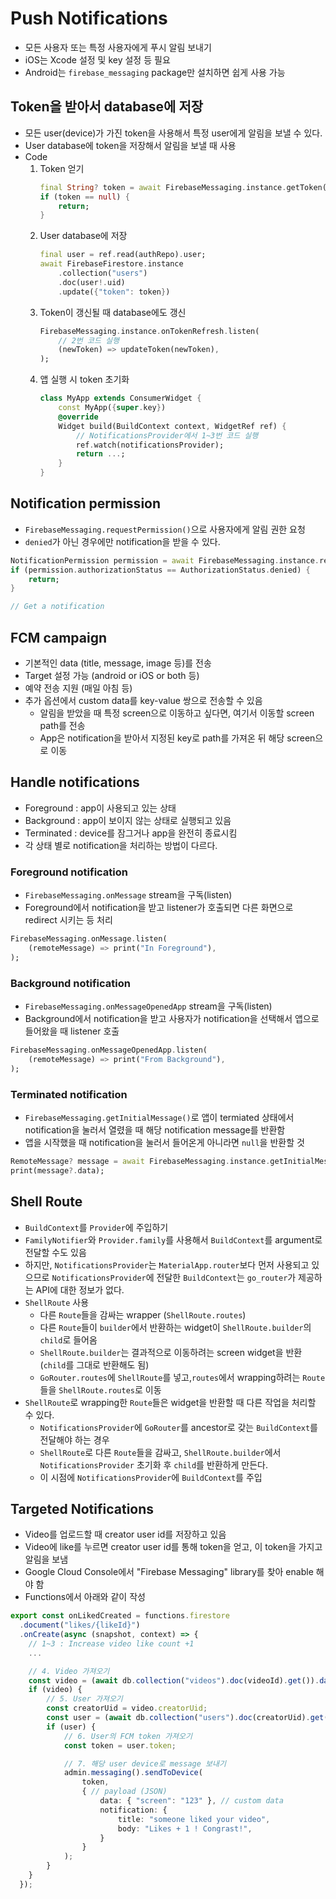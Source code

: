 # Push Notifications

- 모든 사용자 또는 특정 사용자에게 푸시 알림 보내기
- iOS는 Xcode 설정 및 key 설정 등 필요
- Android는 `firebase_messaging` package만 설치하면 쉽게 사용 가능

## Token을 받아서 database에 저장

- 모든 user(device)가 가진 token을 사용해서 특정 user에게 알림을 보낼 수 있다.
- User database에 token을 저장해서 알림을 보낼 때 사용
- Code
  1. Token 얻기
     ```dart
     final String? token = await FirebaseMessaging.instance.getToken();
     if (token == null) {
         return;
     }
     ```
  2. User database에 저장
     ```dart
     final user = ref.read(authRepo).user;
     await FirebaseFirestore.instance
         .collection("users")
         .doc(user!.uid)
         .update({"token": token})
     ```
  3. Token이 갱신될 때 database에도 갱신
     ```dart
     FirebaseMessaging.instance.onTokenRefresh.listen(
         // 2번 코드 실행
         (newToken) => updateToken(newToken),
     );
     ```
  4. 앱 실행 시 token 초기화
     ```dart
     class MyApp extends ConsumerWidget {
         const MyApp({super.key})
         @override
         Widget build(BuildContext context, WidgetRef ref) {
             // NotificationsProvider에서 1~3번 코드 실행
             ref.watch(notificationsProvider);
             return ...;
         }
     }
     ```

## Notification permission

- `FirebaseMessaging.requestPermission()`으로 사용자에게 알림 권한 요청
- `denied`가 아닌 경우에만 notification을 받을 수 있다.

```dart
NotificationPermission permission = await FirebaseMessaging.instance.requestPermission();
if (permission.authorizationStatus == AuthorizationStatus.denied) {
    return;
}

// Get a notification
```

## FCM campaign

- 기본적인 data (title, message, image 등)를 전송
- Target 설정 가능 (android or iOS or both 등)
- 예약 전송 지원 (매일 아침 등)
- 추가 옵션에서 custom data를 key-value 쌍으로 전송할 수 있음
  - 알림을 받았을 때 특정 screen으로 이동하고 싶다면, 여기서 이동할 screen path를 전송
  - App은 notification을 받아서 지정된 key로 path를 가져온 뒤 해당 screen으로 이동

## Handle notifications

- Foreground : app이 사용되고 있는 상태
- Background : app이 보이지 않는 상태로 실행되고 있음
- Terminated : device를 잠그거나 app을 완전히 종료시킴
- 각 상태 별로 notification을 처리하는 방법이 다르다.

### Foreground notification

- `FirebaseMessaging.onMessage` stream을 구독(listen)
- Foreground에서 notification을 받고 listener가 호출되면 다른 화면으로 redirect 시키는 등 처리

```dart
FirebaseMessaging.onMessage.listen(
    (remoteMessage) => print("In Foreground"),
);
```

### Background notification

- `FirebaseMessaging.onMessageOpenedApp` stream을 구독(listen)
- Background에서 notification을 받고 사용자가 notification을 선택해서 앱으로 들어왔을 때 listener 호출

```dart
FirebaseMessaging.onMessageOpenedApp.listen(
    (remoteMessage) => print("From Background"),
);
```

### Terminated notification

- `FirebaseMessaging.getInitialMessage()`로 앱이 termiated 상태에서 notification을 눌러서 열렸을 때 해당 notification message를 반환함
- 앱을 시작했을 때 notification을 눌러서 들어온게 아니라면 `null`을 반환할 것

```dart
RemoteMessage? message = await FirebaseMessaging.instance.getInitialMessage();
print(message?.data);
```

## Shell Route

- `BuildContext`를 `Provider`에 주입하기
- `FamilyNotifier`와 `Provider.family`를 사용해서 `BuildContext`를 argument로 전달할 수도 있음
- 하지만, `NotificationsProvider`는 `MaterialApp.router`보다 먼저 사용되고 있으므로 `NotificationsProvider`에 전달한 `BuildContext`는 `go_router`가 제공하는 API에 대한 정보가 없다.
- `ShellRoute` 사용
  - 다른 `Route`들을 감싸는 wrapper (`ShellRoute.routes`)
  - 다른 `Route`들이 `builder`에서 반환하는 widget이 `ShellRoute.builder`의 `child`로 들어옴
  - `ShellRoute.builder`는 결과적으로 이동하려는 screen widget을 반환 (`child`를 그대로 반환해도 됨)
  - `GoRouter.routes`에 `ShellRoute`를 넣고,`routes`에서 wrapping하려는 `Route`들을 `ShellRoute.routes`로 이동
- `ShellRoute`로 wrapping한 `Route`들은 widget을 반환할 때 다른 작업을 처리할 수 있다.
  - `NotificationsProvider`에 `GoRouter`를 ancestor로 갖는 `BuildContext`를 전달해야 하는 경우
  - `ShellRoute`로 다른 `Route`들을 감싸고, `ShellRoute.builder`에서 `NotificationsProvider` 초기화 후 `child`를 반환하게 만든다.
  - 이 시점에 `NotificationsProvider`에 `BuildContext`를 주입

## Targeted Notifications

- Video를 업로드할 때 creator user id를 저장하고 있음
- Video에 like를 누르면 creator user id를 통해 token을 얻고, 이 token을 가지고 알림을 보냄
- Google Cloud Console에서 "Firebase Messaging" library를 찾아 enable 해야 함
- Functions에서 아래와 같이 작성

```ts
export const onLikedCreated = functions.firestore
  .document("likes/{likeId}")
  .onCreate(async (snapshot, context) => {
    // 1~3 : Increase video like count +1
    ...

    // 4. Video 가져오기
    const video = (await db.collection("videos").doc(videoId).get()).data();
    if (video) {
        // 5. User 가져오기
        const creatorUid = video.creatorUid;
        const user = (await db.collection("users").doc(creatorUid).get()).data();
        if (user) {
            // 6. User의 FCM token 가져오기
            const token = user.token;

            // 7. 해당 user device로 message 보내기
            admin.messaging().sendToDevice(
                token,
                { // payload (JSON)
                    data: { "screen": "123" }, // custom data
                    notification: {
                        title: "someone liked your video",
                        body: "Likes + 1 ! Congrast!",
                    }
                }
            );
        }
    }
  });
```
